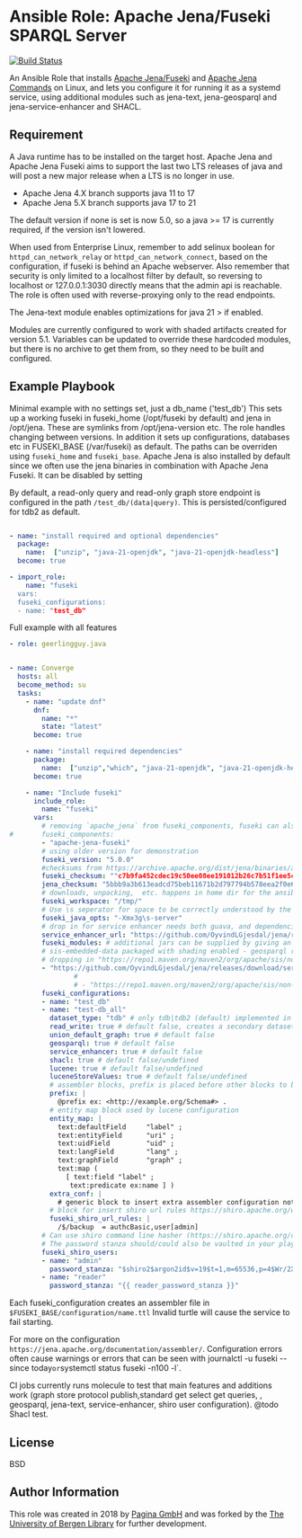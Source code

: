 # Ansible Role: Apache Jena/Fuseki SPARQL Server

[![Build Status](https://travis-ci.org/paginagmbh/ansible-role-fuseki.svg?branch=master)](https://travis-ci.org/paginagmbh/ansible-role-fuseki)

An Ansible Role that installs [Apache Jena/Fuseki](https://jena.apache.org/documentation/fuseki2/) and [Apache Jena Commands](https://jena.apache.org/documentation/tools/index.html) on Linux, and lets you configure it for running it as a systemd service, using additional modules such as jena-text, jena-geosparql and jena-service-enhancer and SHACL.

## Requirement

A Java runtime has to be installed on the target host. Apache Jena and Apache Jena Fuseki aims to support the last two LTS releases of java and will post a new major release when a LTS is no longer in use.

* Apache Jena  4.X branch supports java 11 to 17
* Apache Jena 5.X branch supports java 17 to 21

The default version if none is set is now 5.0, so a java >= 17 is currently required, if the version isn't lowered.

When used from Enterprise Linux, remember to add selinux boolean for `httpd_can_network_relay` or `httpd_can_network_connect`, based on the configuration, if fuseki is behind an Apache webserver. Also remember that security is only limited to a localhost filter by default, so reversing to localhost or 127.0.0.1:3030 directly means that the admin api is reachable. The role is often used with reverse-proxying only to the read endpoints. 

The Jena-text module enables optimizations for java 21 > if enabled.

Modules are currently configured to work with shaded artifacts created for version 5.1. Variables can be updated to override these hardcoded modules, but there is no archive to get them from, so they need to be built and configured.

## Example Playbook

Minimal example with no settings set, just a db_name ('test_db')
This sets up a working fuseki in fuseki_home (/opt/fuseki by default) and jena in /opt/jena. These are symlinks from /opt/jena-version etc. The role handles changing between versions. In addition it sets up configurations, databases etc in FUSEKI_BASE (/var/fuseki) as default. The paths can be overriden using `fuseki_home` and `fuseki_base`. Apache Jena is also installed by default since we often use the jena binaries in combination with Apache Jena Fuseki. It can be disabled by setting
 
By default, a read-only query and read-only graph store endpoint is configured in the path `/test_db/(data|query)`. This is persisted/configured for tdb2 as default.

```yaml

- name: "install required and optional dependencies"
  package:
    name:  ["unzip", "java-21-openjdk", "java-21-openjdk-headless"]
  become: true

- import_role:
    name: "fuseki
  vars:
  fuseki_configurations:
  - name: "test_db"
```

Full example with all features

``` yaml
- role: geerlingguy.java


- name: Converge
  hosts: all
  become_method: su
  tasks:
    - name: "update dnf"
      dnf:
        name: "*"
        state: "latest"
      become: true

    - name: "install required dependencies"
      package:
        name:  ["unzip","which", "java-21-openjdk", "java-21-openjdk-headless"]
      become: true

    - name: "Include fuseki"
      include_role:
        name: "fuseki"
      vars:
        # removing `apache_jena` from fuseki_components, fuseki can also be omited, if only Apache Jena is required)
#       fuseki_components:
        - "apache-jena-fuseki"
        # using older version for demonstration
        fuseki_version: "5.0.0"
        #checksums from https://archive.apache.org/dist/jena/binaries/apache-jena-fuseki-5.0.0.tar.gz.sha512 and  https://archive.apache.org/dist/jena/binaries/apache-jena-5.0.0.tar.gz.sha512
        fuseki_checksum: ""c7b9fa452cdec19c50ee08ee191012b26c7b51f1ee5c5143db3047e0545c007599fbc08481fa61df5aef766a796e43262c209fc42578f2e532c0ab0c19dcbc5
        jena_checksum: "5bbb9a3b613eadcd75beb11671b2d797794b578eea2f0e68b57ba7fd402ca789c7ea3c71206baace8c662581e8e615a22d40d3b5f9461823a8603dd6ee40d912"
        # downloads, unpacking,  etc. happens in home dir for the ansible user by default. It can be changed if needed (e.g if dir doesn't exist for some reason)
        fuseki_workspace: "/tmp/"
        # Use \s seperator for space to be correctly understood by the systemd unit 
        fuseki_java_opts: "-Xmx3g\s-server"
        # drop in for service enhancer needs both guava, and dependencies of guava, so using a shaded jar built locally
        service_enhancer_url: "https://github.com/OyvindLGjesdal/jena/releases/download/service-enhancer-shaded/jena-serviceenhancer-5.2.0-SNAPSHOT.jar"
        fuseki_modules: # additional jars can be supplied by giving an url for download and it will be available on the classpath
        # sis-embedded-data packaged with shading enabled - geosparql related
        # dropping in "https://repo1.maven.org/maven2/org/apache/sis/non-free/sis-embedded-data/1.4/sis-embedded-data-1.4.jar" also requires its dependencies
        - "https://github.com/OyvindLGjesdal/jena/releases/download/service-enhancer-shaded/jena-sis-nonfree-1.0.jar"
                #
                # - "https://repo1.maven.org/maven2/org/apache/sis/non-free/sis-embedded-data/1.4/sis-embedded-data-1.4.jar"
        fuseki_configurations:
        - name: "test_db"
        - name: "test-db_all"
          dataset_type: "tdb" # only tdb|tdb2 (default) implemented in role
          read_write: true # default false, creates a secondary dataset using the same database directory, that appends `_write` to the database_name e.g `test-db_all_write`
          union_default_graph: true # default false
          geosparql: true # default false
          service_enhancer: true # default false
          shacl: true # default false/undefined
          lucene: true # default false/undefined
          luceneStoreValues: true # default false/undefined
          # assembler blocks, prefix is placed before other blocks to be able to add further namespaces
          prefix: |
            @prefix ex: <http://example.org/Schema#> .
          # entity map block used by lucene configuration
          entity_map: |
            text:defaultField     "label" ;
            text:entityField      "uri" ;
            text:uidField         "uid" ;
            text:langField        "lang" ;
            text:graphField       "graph" ;
            text:map (
              [ text:field "label" ;
               text:predicate ex:name ] )
          extra_conf: |
            # generic block to insert extra assembler configuration not covered by booleans
          # block for insert shiro url rules https://shiro.apache.org/web.html#urls
          fuseki_shiro_url_rules: |
            /$/backup  = authcBasic,user[admin]
        # Can use shiro command line hasher (https://shiro.apache.org/command-line-hasher.html) to generate a password stanza to use for password_stanza
        # The password stanza should/could also be vaulted in your playbook, so it is only viewable in the shiro.ini file on server 
        fuseki_shiro_users:   
        - name: "admin"
          password_stanza: "$shiro2$argon2id$v=19$t=1,m=65536,p=4$Wr/2XKxWeYZt8JE5HCONQw$yev4bLiGzbeIZ8qDWrIY7J2msL2vRO/aYksb4RMeX7Y"
        - name: "reader"
          password_stanza: "{{ reader_password_stanza }}"


```

Each fuseki_configuration creates an assembler file in `$FUSEKI_BASE/configuration/name.ttl` Invalid turtle will cause the service to fail starting.

For more on the configuration `https://jena.apache.org/documentation/assembler/`. Configuration errors often cause warnings or errors that can be seen 
with journalctl -u fuseki --since today` or `systemctl status fuseki -n100 -l`.

CI jobs currently runs molecule to test that main features and additions work (graph store protocol publish,standard get select get queries, , geosparql, jena-text, service-enhancer, shiro user configuration). @todo Shacl test.

## License

BSD

## Author Information

This role was created in 2018 by [Pagina GmbH](https://www.pagina.gmbh/) and was forked by the [The University of Bergen Library](https://uib.no/ub) for further development.
